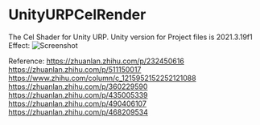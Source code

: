 # UnityURPCelRender
The Cel Shader for Unity URP. Unity version for Project files is 2021.3.19f1
Effect:
![Screenshot](https://github.com/EricMeteorite/UnityURPCelRender/assets/70465132/f7ba7b18-d9e9-48ba-8534-1b3cda8d23b6)

Reference:
https://zhuanlan.zhihu.com/p/232450616
https://zhuanlan.zhihu.com/p/511150017
https://www.zhihu.com/column/c_1215952152252121088
https://zhuanlan.zhihu.com/p/360229590
https://zhuanlan.zhihu.com/p/435005339
https://zhuanlan.zhihu.com/p/490406107
https://zhuanlan.zhihu.com/p/468209534
